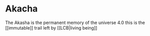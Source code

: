 # Akacha


The Akasha is the permanent memory of the universe 4.0
this is the [[immutable]] trail left by [[LCB|living being]] 

